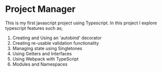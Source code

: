 # Project Manager

This is my first javascript project using Typescript. In this project I explore typescript features such as;
1. Creating and Using an 'autobind' decorator
2. Creating re-usable validation functionality
3. Managing state using Singletones
4. Using Getters and Interfaces
5. Using Webpack with TypeScript
6. Modules and Namespaces
